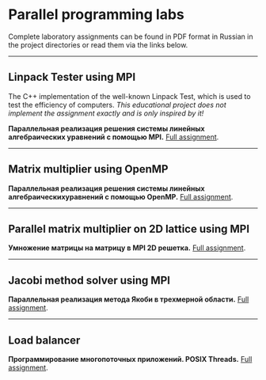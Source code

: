 # Parallel programming labs
Complete laboratory assignments can be found in PDF format in Russian in the project directories or read them via the links below.
***
## Linpack Tester using MPI
The C++ implementation of the well-known Linpack Test, which is used to test the efficiency of computers.
*This educational project does not implement the assignment exactly and is only inspired by it!*

**Параллельная реализация решения системы линейных алгебраических уравнений с помощью MPI.**
[Full assignment](https://ssd.sscc.ru/sites/default/files/content/attach/343/parallel_lab1_2020.pdf).
***
## Matrix multiplier using OpenMP
**Параллельная реализация решения системы линейных алгебраическихуравнений с помощью OpenMP.**
[Full assignment](https://ssd.sscc.ru/sites/default/files/content/attach/343/parallel_lab2_2020.pdf).
***
## Parallel matrix multiplier on 2D lattice using MPI
**Умножение матрицы на матрицу в MPI 2D решетка.**
[Full assignment](https://ssd.sscc.ru/sites/default/files/content/attach/343/parallel_lab3_2020.pdf).
***
## Jacobi method solver using MPI
**Параллельная реализация метода Якоби в трехмерной области.**
[Full assignment](https://ssd.sscc.ru/sites/default/files/content/attach/343/parallel_lab4_2020.pdf).
***
## Load balancer 
**Программирование многопоточных приложений. POSIX Threads.**
[Full assignment](https://ssd.sscc.ru/ru/content/opplabs/loadbalancing).